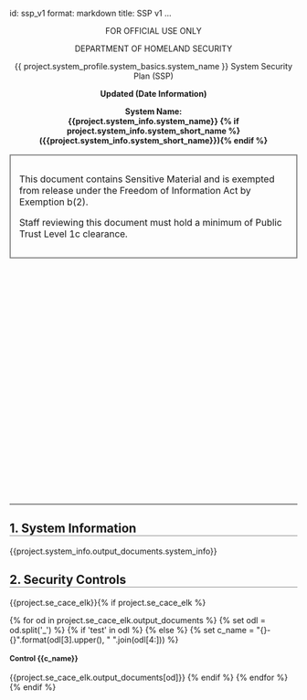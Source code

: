 id: ssp_v1
format: markdown
title: SSP v1
...
<style type="text/css" scoped>
  h2 { border-bottom:1px solid #888; }
  h3 { border-bottom:0.5px solid #aaa; }
  h4 { font-weight:bold; font-size:0.9em; }
  blockquote { color: #666; font-size:0.8em;}
  .notice {color: red; font-size:3.0em; text-align:center; transform: scaleY(.85);
  font-weight: bold;}
  table, th, td { border: 1px solid #888; }
  th, td { padding: 15px; text-align: left;}
</style>

<!-- Cover page -->
<center>

FOR OFFICIAL USE ONLY

DEPARTMENT OF HOMELAND SECURITY


{{ project.system_profile.system_basics.system_name }}
System Security Plan (SSP)

**Updated (Date Information)**

**System Name:**  
**{{project.system_info.system_name}} {% if project.system_info.system_short_name %} ({{project.system_info.system_short_name}}){% endif %}**


<table border='3' width="400">
<tr><td>
<p>This document contains Sensitive Material
and is exempted from release under the Freedom of Information Act
by Exemption b(2).</p>
<p>Staff reviewing this document must hold a minimum of Public Trust
Level 1c clearance.</p>
</tr></td>
</table> 

<div style="height: 400px;">
  <!-- Spacer for cover page -->
</div>

* * * * * * * * * * * * * * * * * * * * * * * * * * * * * * * * * * *

</center>
<!-- /Cover page -->

<!-- System Information -->
<h2>1. System Information</h2>

{{project.system_info.output_documents.system_info}}

<!-- /System Information -->

<!-- Security Controls -->
<h2>2. Security Controls</h2>

<div>
{{project.se_cace_elk}}{% if project.se_cace_elk %}

  {% for od in project.se_cace_elk.output_documents %}
  {% set odl = od.split('_') %}
  {% if 'test' in odl %}
  {% else %}
  {% set c_name = "{}-{}".format(odl[3].upper(), " ".join(odl[4:])) %}
  <h4>Control {{c_name}}</h4>
    {{project.se_cace_elk.output_documents[od]}}
  {% endif %}
  {% endfor %}
{% endif %}
</div>

<!-- /Security Controls -->

